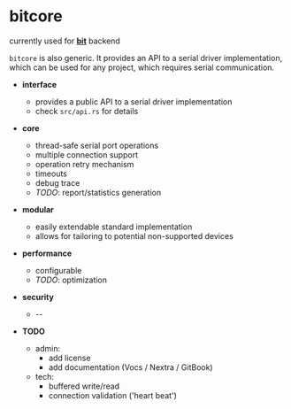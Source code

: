 # bitcore

currently used for [**bit**](https://github.com/dgtlrst/bit) backend

`bitcore` is also generic. It provides an API to a serial driver implementation, which can be used for any project, which requires serial communication.

- **interface**
  - provides a public API to a serial driver implementation
  - check `src/api.rs` for details

- **core**
  - thread-safe serial port operations
  - multiple connection support
  - operation retry mechanism
  - timeouts
  - debug trace
  - *TODO*: report/statistics generation

- **modular**
  - easily extendable standard implementation
  - allows for tailoring to potential non-supported devices

- **performance**
  - configurable
  - *TODO*: optimization

- **security**
  - *--*

- **TODO**
  - admin:
    - add license
    - add documentation (Vocs / Nextra / GitBook)
  - tech:
    - buffered write/read
    - connection validation ('heart beat')
